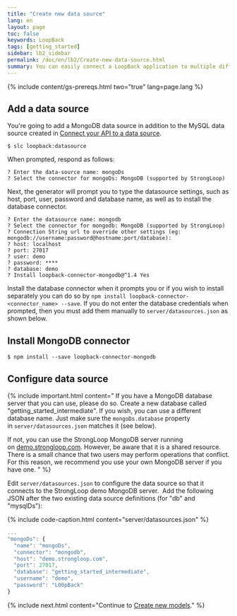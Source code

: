 ```yaml
---
title: "Create new data source"
lang: en
layout: page
toc: false
keywords: LoopBack
tags: [getting_started]
sidebar: lb2_sidebar
permalink: /doc/en/lb2/Create-new-data-source.html
summary: You can easily connect a LoopBack application to multiple different data sources.
---
```


{% include content/gs-prereqs.html two="true" lang=page.lang %}

## Add a data source

You're going to add a MongoDB data source in addition to the MySQL data source created in [Connect your API to a data source](Connect-your-API-to-a-data-source.html).

`$ slc loopback:datasource`

When prompted, respond as follows:

```
? Enter the data-source name: mongoDs
? Select the connector for mongoDs: MongoDB (supported by StrongLoop)
```

Next, the generator will prompt you to type the datasource settings, such as
host, port, user, password and database name, as well as to install the database connector.

```shell
? Enter the datasource name: mongodb
? Select the connector for mongodb: MongoDB (supported by StrongLoop)
? Connection String url to override other settings (eg: mongodb://username:password@hostname:port/database):
? host: localhost
? port: 27017
? user: demo
? password: ****
? database: demo
? Install loopback-connector-mongodb@^1.4 Yes
```

Install the database connector when it prompts you or if you wish to install separately you can do so by `npm install loopback-connector-<connector_name> --save`. If you do not enter the database credentials when prompted, then you must add them manually to `server/datasources.json` as shown below.

## Install MongoDB connector

`$ npm install --save loopback-connector-mongodb`

## Configure data source

{% include important.html content="
If you have a MongoDB database server that you can use, please do so. Create a new database called \"getting_started_intermediate\". If you wish, you can use a different database name. Just make sure the `mongoDs.database` property in `server/datasources.json` matches it (see below).

If not, you can use the StrongLoop MongoDB server running on [demo.strongloop.com](http://demo.strongloop.com/). However, be aware that it is a shared resource. There is a small chance that two users may perform operations that conflict. For this reason, we recommend you use your own MongoDB server if you have one.
" %}

Edit `server/datasources.json` to configure the data source so that it connects to the StrongLoop demo MongoDB server.  Add the following JSON after the two existing data source definitions (for "db" and "mysqlDs"):

{% include code-caption.html content="server/datasources.json" %}
```javascript
...
"mongoDs": {
  "name": "mongoDs",
  "connector": "mongodb",
  "host": "demo.strongloop.com",
  "port": 27017,
  "database": "getting_started_intermediate",
  "username": "demo",
  "password": "L00pBack"
}
```

{% include next.html content="Continue to [Create new models](Create-new-models.html)."
%}
